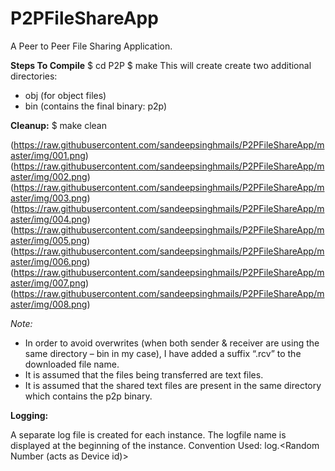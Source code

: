 # P2PFileShareApp
A Peer to Peer File Sharing Application.

**Steps To Compile**
$ cd P2P
$ make
This will create create two additional directories:
- obj (for object files)
- bin (contains the final binary: p2p)

**Cleanup:**
$ make clean

(https://raw.githubusercontent.com/sandeepsinghmails/P2PFileShareApp/master/img/001.png)
(https://raw.githubusercontent.com/sandeepsinghmails/P2PFileShareApp/master/img/002.png)
(https://raw.githubusercontent.com/sandeepsinghmails/P2PFileShareApp/master/img/003.png)
(https://raw.githubusercontent.com/sandeepsinghmails/P2PFileShareApp/master/img/004.png)
(https://raw.githubusercontent.com/sandeepsinghmails/P2PFileShareApp/master/img/005.png)
(https://raw.githubusercontent.com/sandeepsinghmails/P2PFileShareApp/master/img/006.png)
(https://raw.githubusercontent.com/sandeepsinghmails/P2PFileShareApp/master/img/007.png)
(https://raw.githubusercontent.com/sandeepsinghmails/P2PFileShareApp/master/img/008.png)

*Note:*
- In order to avoid overwrites (when both sender & receiver are using the same directory – bin in my case), I have added a suffix “.rcv” to the downloaded file name.
- It is assumed that the files being transferred are text files.
- It is assumed that the shared text files are present in the same directory which contains the p2p binary.

**Logging:**

A separate log file is created for each instance.
The logfile name is displayed at the beginning of the instance.
Convention Used: log.<Random Number (acts as Device id)>
